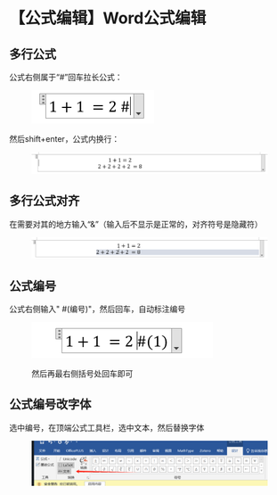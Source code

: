 # 【公式编辑】Word公式编辑

## 多行公式

公式右侧属于“#”回车拉长公式：

<figure><img src="../.gitbook/assets/image (3) (1) (1) (1).png" alt=""><figcaption></figcaption></figure>

然后shift+enter，公式内换行：

<figure><img src="../.gitbook/assets/image (7).png" alt=""><figcaption></figcaption></figure>

## 多行公式对齐

在需要对其的地方输入“&”（输入后不显示是正常的，对齐符号是隐藏符）

<figure><img src="../.gitbook/assets/image (8).png" alt=""><figcaption></figcaption></figure>

## 公式编号&#x20;

公式右侧输入" #(编号)"，然后回车，自动标注编号

<figure><img src="../.gitbook/assets/image (2) (1) (1) (1).png" alt=""><figcaption><p>然后再最右侧括号处回车即可</p></figcaption></figure>

## 公式编号改字体

选中编号，在顶端公式工具栏，选中文本，然后替换字体

<figure><img src="../.gitbook/assets/image (3) (1) (1).png" alt=""><figcaption></figcaption></figure>

##

